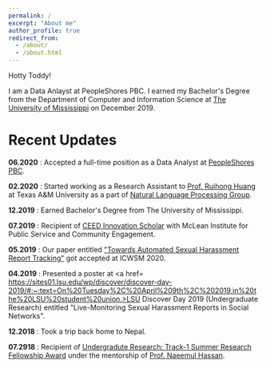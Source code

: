 ```yaml
---
permalink: /
excerpt: "About me"
author_profile: true
redirect_from: 
  - /about/
  - /about.html
---
```


Hotty Toddy! 

I am a Data Anlayst at PeopleShores PBC. I earned my Bachelor's Degree from the Department of Computer and Information Science at <a href="https://www.olemiss.edu/"> The University of Mississippi</a> on December 2019.


Recent Updates
======
<b>06.2020</b> : Accepted a full-time position as a Data Analyst at <a href= https://peopleshores.com/>PeopleShores PBC</a>. 

<b>02.2020</b> : Started working as a Research Assistant to <a href= https://people.engr.tamu.edu/huangrh/index.html>Prof. Ruihong Huang</a> at Texas A&M University as a part of <a href= http://nlp.cs.tamu.edu/index.html>Natural Language Processing Group</a>. 

<b>12.2019</b> : Earned Bachelor's Degree from The University of Mississippi.

<b>07.2019</b> : Recipient of <a href= "https://mclean.olemiss.edu/2018-2020/" >CEED Innovation Scholar</a> with McLean Institute for Public Service and Community Engagement.

<b>05.2019</b> : Our paper entitled <a href= https://ojs.aaai.org//index.php/ICWSM/article/view/7296>"Towards Automated Sexual Harassment Report Tracking"</a> got accepted at ICWSM 2020. 

<b>04.2019</b> : Presented a poster at <a href= https://sites01.lsu.edu/wp/discover/discover-day-2019/#:~:text=On%20Tuesday%2C%20April%209th%2C%202019,in%20the%20LSU%20student%20union.>LSU Discover Day 2019 (Undergraduate Research)</a> entitled "Live-Monitoring Sexual Harassment Reports in Social Networks". 

<b>12.2018</b> : Took a trip back home to Nepal.  

<b>07.2918</b> : Recipient of <a href= https://news.olemiss.edu/undergraduates-conducting-data-science-research-faculty-mentors/> Undergradute Research: Track-1 Summer Research Fellowship Award</a> under the mentorship of <a href= https://ischool.umd.edu/about/directory/naeemul-hassan>Prof. Naeemul Hassan</a>. 